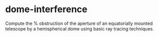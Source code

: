 # dome-interference
Compute the % obstruction of the aperture of an equatorially mounted telescope by a hemispherical dome using basic ray tracing techniques.
